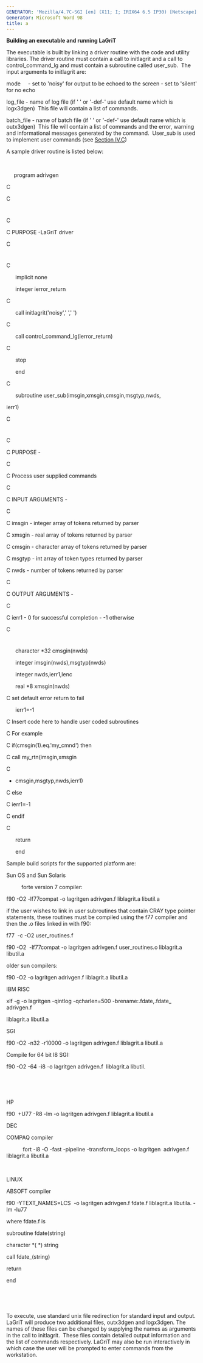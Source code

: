 ```yaml
---
GENERATOR: 'Mozilla/4.7C-SGI [en] (X11; I; IRIX64 6.5 IP30) [Netscape]'
Generator: Microsoft Word 98
title: a
---
```


**Building an executable and running LaGriT**

The executable is built by linking a driver routine with the code and
utility libraries. The driver routine must contain a call to initlagrit
and a call to control\_command\_lg and must contain a subroutine called
user\_sub.  The input arguments to initlagrit are:

mode     - set to 'noisy' for output to be echoed to the screen - set to
'silent' for no echo

log\_file - name of log file (if ' ' or '-def-' use default name which
is logx3dgen)  This file will contain a list of commands.

batch\_file - name of batch file (if ' ' or '-def-' use default name
which is outx3dgen)  This file will contain a list of commands and the
error, warning and informational messages generated by the command. 
User\_sub is used to implement user commands (see [Section
IV.C](writing.md))

A sample driver routine is listed below:

 

     program adrivgen

C

C

#
#
#
#
#
#
#
#
#
#
#
#
#
#
#
#
#
#
#
#
#
#
#
#
#
#
#
#
#
#
#
#
#
#
#
#
#
#
#
#
#
#
#
#
#
#
#
#
#
#
#
#
#
#
#
#
#
#
#
#
#
#
#
#

C

C PURPOSE -LaGriT driver

C

#
#
#
#
#
#
#
#
#
#
#
#
#
#
#
#
#
#
#
#
#
#
#
#
#
#
#
#
#
#
#
#
#
#
#
#
#
#
#
#
#
#
#
#
#
#
#
#
#
#
#
#
#
#
#
#
#
#
#
#
#
#
#
#

C

      implicit none

      integer ierror\_return

C

      call initlagrit('noisy',' ',' ')

C

      call control\_command\_lg(ierror\_return)

C

      stop

      end

C

      subroutine user\_sub(imsgin,xmsgin,cmsgin,msgtyp,nwds,

ierr1)

C

#
#
#
#
#
#
#
#
#
#
#
#
#
#
#
#
#
#
#
#
#
#
#
#
#
#
#
#
#
#
#
#
#
#
#
#
#
#
#
#
#
#
#
#
#
#
#
#
#
#
#
#
#
#
#
#
#
#
#
#
#
#
#
#

C

C PURPOSE -

C

C Process user supplied commands

C

C INPUT ARGUMENTS -

C

C imsgin - integer array of tokens returned by parser

C xmsgin - real array of tokens returned by parser

C cmsgin - character array of tokens returned by parser

C msgtyp - int array of token types returned by parser

C nwds - number of tokens returned by parser

C

C OUTPUT ARGUMENTS -

C

C ierr1 - 0 for successful completion - -1 otherwise

C

#
#
#
#
#
#
#
#
#
#
#
#
#
#
#
#
#
#
#
#
#
#
#
#
#
#
#
#
#
#
#
#
#
#
#
#
#
#
#
#
#
#
#
#
#
#
#
#
#
#
#
#
#
#
#
#
#
#
#
#
#
#
#
#

      character
*32 cmsgin(nwds)

      integer imsgin(nwds),msgtyp(nwds)

      integer nwds,ierr1,lenc

      real
*8 xmsgin(nwds)

C set default error return to fail

      ierr1=-1

C Insert code here to handle user coded subroutines

C For example

C if(cmsgin(1).eq.'my\_cmnd') then

C call my\_rtn(imsgin,xmsgin

C 
* cmsgin,msgtyp,nwds,ierr1)

C else

C ierr1=-1

C endif

C

      return

      end

Sample build scripts for the supported platform are:

Sun OS and Sun Solaris

          forte version 7 compiler:

f90 -O2 -lf77compat -o lagritgen adrivgen.f liblagrit.a libutil.a

if the user wishes to link in user subroutines that contain CRAY type
pointer statements, these routines must be compiled using the f77
compiler and then the .o files linked in with f90:

f77  -c -O2 user\_routines.f

f90 -O2  -lf77compat -o lagritgen adrivgen.f user\_routines.o
liblagrit.a libutil.a

older sun compilers:

f90 -O2 -o lagritgen adrivgen.f liblagrit.a libutil.a

IBM RISC

xlf -g -o lagritgen -qintlog -qcharlen=500 -brename:.fdate,.fdate\_
adrivgen.f

liblagrit.a libutil.a

SGI

f90 -O2 -n32 -r10000 -o lagritgen adrivgen.f liblagrit.a libutil.a

Compile for 64 bit I8 SGI:

f90 -O2 -64 -i8 -o lagritgen adrivgen.f  liblagrit.a libutil.

 

 

HP

f90  +U77 -R8 -lm -o lagritgen adrivgen.f liblagrit.a libutil.a

DEC

COMPAQ compiler

           fort -i8 -O -fast -pipeline -transform\_loops -o lagritgen 
adrivgen.f  liblagrit.a libutil.a

 

LINUX

ABSOFT compiler

f90 -YTEXT\_NAMES=LCS  -o lagritgen adrivgen.f fdate.f liblagrit.a
libutila. -lm -lu77

where fdate.f is

subroutine fdate(string)

character
*(
*) string

call fdate\_(string)

return

end

 

 

To execute, use standard unix file redirection for standard input and
output. LaGriT will produce two additional files, outx3dgen and
logx3dgen. The names of these files can be changed by supplying the
names as arguments in the call to initlagrit.  These files contain
detailed output information and the list of commands respectively.
LaGriT may also be run interactively in which case the user will be
prompted to enter commands from the workstation.
